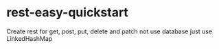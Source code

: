 # rest-easy-quickstart

Create rest for get, post, put, delete and patch not use database just use LinkedHashMap
